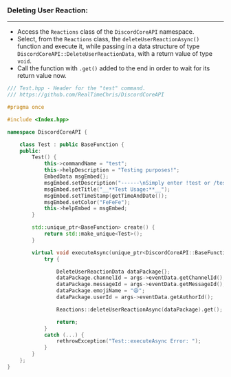 
### **Deleting User Reaction:**
---
- Access the `Reactions` class of the `DiscordCoreAPI` namespace.
- Select, from the `Reactions` class, the `deleteUserReactionAsync()` function and execute it, while passing in a data structure of type `DiscordCoreAPI::DeleteUserReactionData`, with a return value of type `void`.
- Call the function with `.get()` added to the end in order to wait for its return value now.

```cpp
/// Test.hpp - Header for the "test" command.
/// https://github.com/RealTimeChris/DiscordCoreAPI

#pragma once

#include <Index.hpp>

namespace DiscordCoreAPI {

	class Test : public BaseFunction {
	public:
		Test() {
			this->commandName = "test";
			this->helpDescription = "Testing purposes!";
			EmbedData msgEmbed{};
			msgEmbed.setDescription("------\nSimply enter !test or /test!\n------");
			msgEmbed.setTitle("__**Test Usage:**__");
			msgEmbed.setTimeStamp(getTimeAndDate());
			msgEmbed.setColor("FeFeFe");
			this->helpEmbed = msgEmbed;
		}

		std::unique_ptr<BaseFunction> create() {
			return std::make_unique<Test>();
		}

		virtual void executeAsync(unique_ptr<DiscordCoreAPI::BaseFunctionArguments> args) {
			try {

				DeleteUserReactionData dataPackage{};
				dataPackage.channelId = args->eventData.getChannelId();
				dataPackage.messageId = args->eventData.getMessageId();
				dataPackage.emojiName = "😆";
				dataPackage.userId = args->eventData.getAuthorId();

				Reactions::deleteUserReactionAsync(dataPackage).get();

				return;
			}
			catch (...) {
				rethrowException("Test::executeAsync Error: ");
			}
		}
	};
}
```
